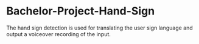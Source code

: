 # Bachelor-Project-Hand-Sign
The hand sign detection is used for translating the user sign language and output a voiceover recording of the input.
